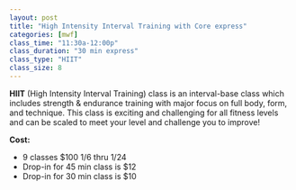 ```yaml
---
layout: post
title: "High Intensity Interval Training with Core express"
categories: [mwf]
class_time: "11:30a-12:00p"
class_duration: "30 min express"
class_type: "HIIT"
class_size: 8
---
```

**HIIT** (High Intensity Interval Training) class is an interval-base class which includes strength & endurance training with major focus on full body, form, and technique. This class is exciting and challenging for all fitness levels and can be scaled to meet your level and challenge you to improve!

**Cost:**
* 9 classes $100 1/6 thru 1/24
* Drop-in for 45 min class is $12
* Drop-in for 30 min class is $10